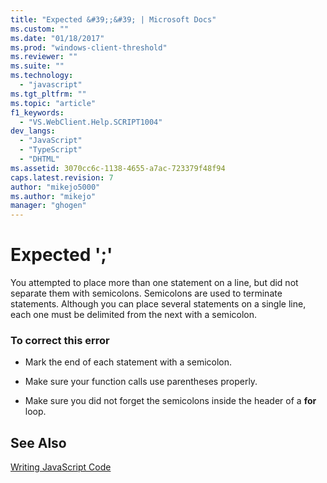 ```yaml
---
title: "Expected &#39;;&#39; | Microsoft Docs"
ms.custom: ""
ms.date: "01/18/2017"
ms.prod: "windows-client-threshold"
ms.reviewer: ""
ms.suite: ""
ms.technology: 
  - "javascript"
ms.tgt_pltfrm: ""
ms.topic: "article"
f1_keywords: 
  - "VS.WebClient.Help.SCRIPT1004"
dev_langs: 
  - "JavaScript"
  - "TypeScript"
  - "DHTML"
ms.assetid: 3070cc6c-1138-4655-a7ac-723379f48f94
caps.latest.revision: 7
author: "mikejo5000"
ms.author: "mikejo"
manager: "ghogen"
---
```

# Expected &#39;;&#39;
You attempted to place more than one statement on a line, but did not separate them with semicolons. Semicolons are used to terminate statements. Although you can place several statements on a single line, each one must be delimited from the next with a semicolon.  
  
### To correct this error  
  
-   Mark the end of each statement with a semicolon.  
  
-   Make sure your function calls use parentheses properly.  
  
-   Make sure you did not forget the semicolons inside the header of a **for** loop.  
  
## See Also  
 [Writing JavaScript Code](../../javascript/writing-javascript-code.md)